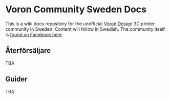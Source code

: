 # Voron Community Sweden Docs

This is a wiki docs repository for the unofficial [Voron Design](https://vorondesign.com/) 3D printer community in Sweden. Content will follow in Swedish. The community itself is [found on Facebook here](https://www.facebook.com/groups/3557044444512322).

## Återförsäljare
TBA

## Guider
TBA
